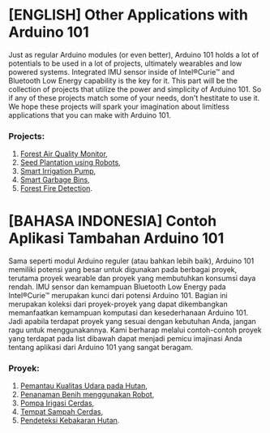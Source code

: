 # [ENGLISH] Other Applications with Arduino 101
Just as regular Arduino modules (or even better), Arduino 101 holds a lot of potentials to be used in a lot of projects, ultimately wearables and low powered systems. Integrated IMU sensor inside of Intel®Curie™ and Bluetooth Low Energy capability is the key for it. This part will be the collection of projects that utilize the power and simplicity of Arduino 101. So if any of these projects match some of your needs, don't hestitate to use it. We hope these projects will spark your imagination about limitless applications that you can make with Arduino 101.

### Projects:
1. [Forest Air Quality Monitor](),
2. [Seed Plantation using Robots](),
3. [Smart Irrigation Pump](),
4. [Smart Garbage Bins](),
5. [Forest Fire Detection]().

# [BAHASA INDONESIA] Contoh Aplikasi Tambahan Arduino 101
Sama seperti modul Arduino reguler (atau bahkan lebih baik), Arduino 101 memiliki potensi yang besar untuk digunakan pada berbagai proyek, terutama proyek wearable dan proyek yang membutuhkan konsumsi daya rendah. IMU sensor dan kemampuan Bluetooth Low Energy pada Intel®Curie™ merupakan kunci dari potensi Arduino 101. Bagian ini merupakan koleksi dari proyek-proyek yang dapat dikembangkan memanfaatkan kemampuan komputasi dan kesederhanaan Arduino 101. Jadi apabila terdapat proyek yang sesuai dengan kebutuhan Anda, jangan ragu untuk menggunakannya. Kami berharap melalui contoh-contoh proyek yang terdapat pada list dibawah dapat menjadi pemicu imajinasi Anda tentang aplikasi dari Arduino 101 yang sangat beragam.

### Proyek:
1. [Pemantau Kualitas Udara pada Hutan](),
2. [Penanaman Benih menggunakan Robot](),
3. [Pompa Irigasi Cerdas](),
4. [Tempat Sampah Cerdas](),
5. [Pendeteksi Kebakaran Hutan]().
